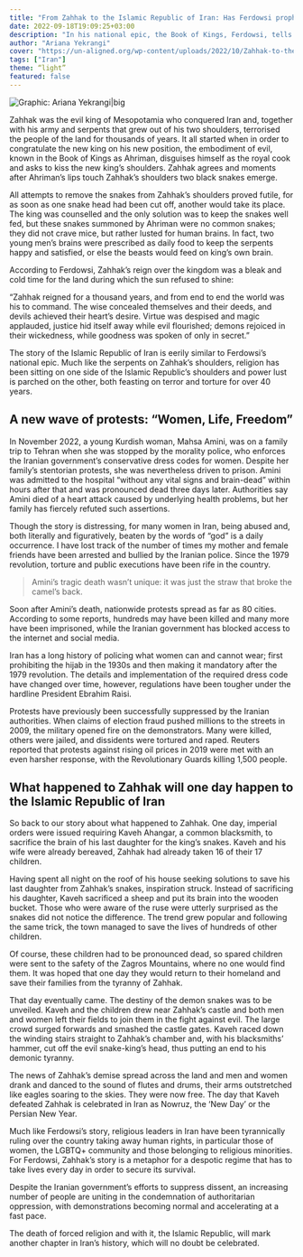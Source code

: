 ```yaml
---
title: "From Zahhak to the Islamic Republic of Iran: Has Ferdowsi prophesied the future of the republic? "
date: 2022-09-18T19:09:25+03:00
description: "In his national epic, the Book of Kings, Ferdowsi, tells us a story of a kingdom ruled by hungry snakes terrorising a nation. Little did the poet know that 1000 years later, his national epic would become a prophecy."
author: "Ariana Yekrangi"
cover: "https://un-aligned.org/wp-content/uploads/2022/10/Zahhak-to-the-Islamic-Republic-of-Iran-Has-Ferdowsi-prophesied-the-future-of-the-republic-.jpg"
tags: ["Iran"]
theme: “light”
featured: false
---
```


![Graphic: Ariana Yekrangi|big](https://un-aligned.org/wp-content/uploads/2022/10/Zahhak-to-the-Islamic-Republic-of-Iran-Has-Ferdowsi-prophesied-the-future-of-the-republic-.jpg)

Zahhak was the evil king of Mesopotamia who conquered Iran and, together with his army and serpents that grew out of his two shoulders, terrorised the people of the land for thousands of years. It all started when in order to congratulate the new king on his new position, the embodiment of evil, known in the Book of Kings as Ahriman, disguises himself as the royal cook and asks to kiss the new king’s shoulders. Zahhak agrees and moments after Ahriman’s lips touch Zahhak’s shoulders two black snakes emerge.

All attempts to remove the snakes from Zahhak’s shoulders proved futile, for as soon as one snake head had been cut off, another would take its place. The king was counselled and the only solution was to keep the snakes well fed, but these snakes summoned by Ahriman were no common snakes; they did not crave mice, but rather lusted for human brains. In fact, two young men’s brains were prescribed as daily food to keep the serpents happy and satisfied, or else the beasts would feed on king’s own brain.

According to Ferdowsi, Zahhak’s reign over the kingdom was a bleak and cold time for the land during which the sun refused to shine:

“Zahhak reigned for a thousand years, and from end to end the world was his to command. The wise concealed themselves and their deeds, and devils achieved their heart’s desire. Virtue was despised and magic applauded, justice hid itself away while evil flourished; demons rejoiced in their wickedness, while goodness was spoken of only in secret.”

The story of the Islamic Republic of Iran is eerily similar to Ferdowsi’s national epic. Much like the serpents on Zahhak’s shoulders, religion has been sitting on one side of the Islamic Republic’s shoulders and power lust is parched on the other, both feasting on terror and torture for over 40 years.

## **A new wave of protests: “Women, Life, Freedom”**

In November 2022, a young Kurdish woman, Mahsa Amini, was on a family trip to Tehran when she was stopped by the morality police, who enforces the Iranian government’s conservative dress codes for women. Despite her family’s stentorian protests, she was nevertheless driven to prison. Amini was admitted to the hospital “without any vital signs and brain-dead” within hours after that and was pronounced dead three days later. Authorities say Amini died of a heart attack caused by underlying health problems, but her family has fiercely refuted such assertions.

Though the story is distressing, for many women in Iran, being abused and, both literally and figuratively, beaten by the words of “god” is a daily occurrence. I have lost track of the number of times my mother and female friends have been arrested and bullied by the Iranian police. Since the 1979 revolution, torture and public executions have been rife in the country.

> Amini’s tragic death wasn’t unique: it was just the straw that broke the camel’s back.

Soon after Amini’s death, nationwide protests spread as far as 80 cities. According to some reports, hundreds may have been killed and many more have been imprisoned, while the Iranian government has blocked access to the internet and social media.

Iran has a long history of policing what women can and cannot wear; first prohibiting the hijab in the 1930s and then making it mandatory after the 1979 revolution. The details and implementation of the required dress code have changed over time, however, regulations have been tougher under the hardline President Ebrahim Raisi.

Protests have previously been successfully suppressed by the Iranian authorities. When claims of election fraud pushed millions to the streets in 2009, the military opened fire on the demonstrators. Many were killed, others were jailed, and dissidents were tortured and raped. Reuters reported that protests against rising oil prices in 2019 were met with an even harsher response, with the Revolutionary Guards killing 1,500 people.

## **What happened to Zahhak will one day happen to the Islamic Republic of Iran**

So back to our story about what happened to Zahhak. One day, imperial orders were issued requiring Kaveh Ahangar, a common blacksmith, to sacrifice the brain of his last daughter for the king’s snakes. Kaveh and his wife were already bereaved, Zahhak had already taken 16 of their 17 children.

Having spent all night on the roof of his house seeking solutions to save his last daughter from Zahhak’s snakes, inspiration struck. Instead of sacrificing his daughter, Kaveh sacrificed a sheep and put its brain into the wooden bucket. Those who were aware of the ruse were utterly surprised as the snakes did not notice the difference. The trend grew popular and following the same trick, the town managed to save the lives of hundreds of other children. 

Of course, these children had to be pronounced dead, so spared children were sent to the safety of the Zagros Mountains, where no one would find them. It was hoped that one day they would return to their homeland and save their families from the tyranny of Zahhak. 

That day eventually came. The destiny of the demon snakes was to be unveiled. Kaveh and the children drew near Zahhak’s castle and both men and women left their fields to join them in the fight against evil. The large crowd surged forwards and smashed the castle gates. Kaveh raced down the winding stairs straight to Zahhak’s chamber and, with his blacksmiths’ hammer, cut off the evil snake-king’s head, thus putting an end to his demonic tyranny. 

The news of Zahhak’s demise spread across the land and men and women drank and danced to the sound of flutes and drums, their arms outstretched like eagles soaring to the skies. They were now free. The day that Kaveh defeated Zahhak is celebrated in Iran as Nowruz, the ‘New Day’ or the Persian New Year. 

Much like Ferdowsi’s story, religious leaders in Iran have been tyrannically ruling over the country taking away human rights, in particular those of women, the LGBTQ+ community and those belonging to religious minorities. For Ferdowsi, Zahhak’s story is a metaphor for a despotic regime that has to take lives every day in order to secure its survival.

Despite the Iranian government’s efforts to suppress dissent, an increasing number of people are uniting in the condemnation of authoritarian oppression, with demonstrations becoming normal and accelerating at a fast pace. 

The death of forced religion and with it, the Islamic Republic, will mark another chapter in Iran’s history, which will no doubt be celebrated.
